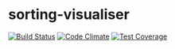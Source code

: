 # sorting-visualiser

[![Build Status](https://travis-ci.org/Tyriar/sorting-visualiser.svg)](https://travis-ci.org/Tyriar/sorting-visualiser)
[![Code Climate](https://codeclimate.com/github/Tyriar/sorting-visualiser.png)](https://codeclimate.com/github/Tyriar/sorting-visualiser)
[![Test Coverage](https://codeclimate.com/github/Tyriar/sorting-visualiser/coverage.png)](https://codeclimate.com/github/Tyriar/sorting-visualiser)

